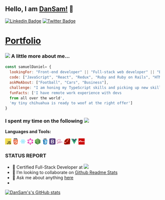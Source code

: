 ##   Hello, I am [DanSam!](https://github.com/DanSam5K) 👋

[![Linkedin Badge](https://img.shields.io/badge/-Daniel%20Samuel-blue?style=flat-square&logo=Linkedin&logoColor=white&link=https://www.linkedin.com/in/dansamuel/)](https://www.linkedin.com/in/dansamuel/)
[![Twitter Badge](https://img.shields.io/badge/-@_dan_sam-1ca0f1?style=flat-square&labelColor=1ca0f1&logo=twitter&logoColor=white&link=https://twitter.com/_dan_sam)](https://twitter.com/_dan_sam)

# [Portfolio](https://dansam5k.github.io/My-Portfolio/)


### <img src="https://media.giphy.com/media/kbVuid1Ak3uEHJUMVO/giphy.gif" width="50"> A little more about me...  

```javascript
const samuelDaniel= {
  lookingFor: "Front-end developer" || "Full-stack web developer" || "Back-end developer",
  code: ["JavaScript", "React", "Redux", "Ruby and Ruby on Rails", "HTML/CSS", "Semantic UI", "Bootstrap", "Vue.js", "SQL", "AWS"],
  askMeAbout: ["Football", "Cars", "Business"],
  challenge: "I am honing my TypeScript skills and picking up new skills in cloud computing",
  funFacts: ['I have remote work experience with devs 
  from all over the world', 
  'my tiny chihuahua is ready to woof at the right offer']
}
```

### I spent my time on the following <img src="https://media.giphy.com/media/SvQzkTQb3ZwKcj1QTO/giphy.gif" width="40">

**Languages and Tools:**  

<code><img height="20" src="https://raw.githubusercontent.com/github/explore/80688e429a7d4ef2fca1e82350fe8e3517d3494d/topics/javascript/javascript.png"></code>
<code><img height="20" src="https://raw.githubusercontent.com/github/explore/80688e429a7d4ef2fca1e82350fe8e3517d3494d/topics/html/html.png"></code>
<code><img height="20" src="https://raw.githubusercontent.com/github/explore/80688e429a7d4ef2fca1e82350fe8e3517d3494d/topics/react/react.png"></code>
<code><img height="20" src="https://raw.githubusercontent.com/github/explore/5c058a388828bb5fde0bcafd4bc867b5bb3f26f3/topics/graphql/graphql.png"></code>
<code><img height="20" src="https://raw.githubusercontent.com/github/explore/80688e429a7d4ef2fca1e82350fe8e3517d3494d/topics/nodejs/nodejs.png"></code> 
<code><img height="20" src="https://raw.githubusercontent.com/github/explore/80688e429a7d4ef2fca1e82350fe8e3517d3494d/topics/css/css.png"></code>
<code><img height="20" src="https://raw.githubusercontent.com/github/explore/80688e429a7d4ef2fca1e82350fe8e3517d3494d/topics/bootstrap/bootstrap.png"></code>
<code><img height="20" src="https://raw.githubusercontent.com/github/explore/80688e429a7d4ef2fca1e82350fe8e3517d3494d/topics/sass/sass.png"></code>
<code><img height="20" src="https://raw.githubusercontent.com/github/explore/80688e429a7d4ef2fca1e82350fe8e3517d3494d/topics/ruby/ruby.png"></code>
<code><img height="20" src="https://raw.githubusercontent.com/github/explore/80688e429a7d4ef2fca1e82350fe8e3517d3494d/topics/vue/vue.png"></code>
<code><img height="20" src="https://raw.githubusercontent.com/github/explore/80688e429a7d4ef2fca1e82350fe8e3517d3494d/topics/rails/rails.png"></code>
### STATUS REPORT
- 🌱 Certified Full-Stack Developer at ![](https://img.shields.io/badge/Microverse-blueviolet)
- 👯 I’m looking to collaborate on [Github Readme Stats](https://github.com/DanSam5k/github-readme-stats)
- 💬 Ask me about anything [here](https://github.com/Dansam5k/DanSam5k/issues)
- 
[![DanSam's's GitHub stats](https://github-readme-stats.vercel.app/api?username=DanSam5k&count_private=true&hide=contribs,issues,stars&show_icons=true&theme=cobalt&repo=github-readme-stats)](https://github.com/DanSam5k/github-readme-stats) 


<!--
**DanSam5K/DanSam5k** is a ✨ _special_ ✨ repository because its `README.md` (this file) appears on your GitHub profile.


- 🌱 I’m currently learning AWS and mastering containerization with docker
- 👯 I’m looking to collaborate on [Github Readme Stats](https://github.com/anuraghazra/github-readme-stats)
- 💬 Ask me about anything [here](https://github.com/anuraghazra/anuraghazra/issues)

<--
*NOTE: Top languages does not indicate my skill level or something like that, it's a github metric of which languages i have the most code on github, it's a new feature of [github-readme-stats](https://github.com/anuraghazra/github-readme-stats)*

Here are some ideas to get you started:
- 🔭 I’m currently working on ...
- 🌱 I’m currently learning ...
- 👯 I’m looking to collaborate on ...
- 🤔 I’m looking for help with ...
- 💬 Ask me about ...
- 📫 How to reach me: ...
- 😄 Pronouns: ...
- ⚡ Fun fact: ...
-->
